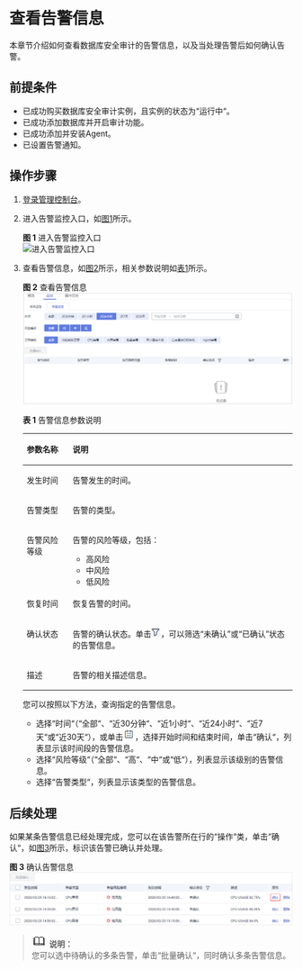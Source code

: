 # 查看告警信息<a name="ZH-CN_TOPIC_0174038194"></a>

本章节介绍如何查看数据库安全审计的告警信息，以及当处理告警后如何确认告警。

## 前提条件<a name="section441811405410"></a>

-   已成功购买数据库安全审计实例，且实例的状态为“运行中“。
-   已成功添加数据库并开启审计功能。
-   已成功添加并安装Agent。
-   已设置告警通知。

## 操作步骤<a name="section18237911761"></a>

1.  [登录管理控制台](https://console.huaweicloud.com/)。
2.  进入告警监控入口，如[图1](#fig61991836131419)所示。

    **图 1**  进入告警监控入口<a name="fig61991836131419"></a>  
    ![](figures/进入告警监控入口.png "进入告警监控入口")

3.  查看告警信息，如[图2](#fig2691832172511)所示，相关参数说明如[表1](#table1025994517211)所示。

    **图 2**  查看告警信息<a name="fig2691832172511"></a>  
    ![](figures/查看告警信息.png "查看告警信息")

    **表 1**  告警信息参数说明

    <a name="table1025994517211"></a>
    <table><thead align="left"><tr id="row1626074517217"><th class="cellrowborder" valign="top" width="17%" id="mcps1.2.3.1.1"><p id="p9260045112114"><a name="p9260045112114"></a><a name="p9260045112114"></a>参数名称</p>
    </th>
    <th class="cellrowborder" valign="top" width="83%" id="mcps1.2.3.1.2"><p id="p7260194582118"><a name="p7260194582118"></a><a name="p7260194582118"></a>说明</p>
    </th>
    </tr>
    </thead>
    <tbody><tr id="row18260134511215"><td class="cellrowborder" valign="top" width="17%" headers="mcps1.2.3.1.1 "><p id="p62601045112117"><a name="p62601045112117"></a><a name="p62601045112117"></a>发生时间</p>
    </td>
    <td class="cellrowborder" valign="top" width="83%" headers="mcps1.2.3.1.2 "><p id="p13698174652218"><a name="p13698174652218"></a><a name="p13698174652218"></a>告警发生的时间。</p>
    </td>
    </tr>
    <tr id="row326014459212"><td class="cellrowborder" valign="top" width="17%" headers="mcps1.2.3.1.1 "><p id="p16763165610222"><a name="p16763165610222"></a><a name="p16763165610222"></a>告警类型</p>
    </td>
    <td class="cellrowborder" valign="top" width="83%" headers="mcps1.2.3.1.2 "><p id="p47630567221"><a name="p47630567221"></a><a name="p47630567221"></a>告警的类型。</p>
    </td>
    </tr>
    <tr id="row11260124513215"><td class="cellrowborder" valign="top" width="17%" headers="mcps1.2.3.1.1 "><p id="p1726044518211"><a name="p1726044518211"></a><a name="p1726044518211"></a>告警风险等级</p>
    </td>
    <td class="cellrowborder" valign="top" width="83%" headers="mcps1.2.3.1.2 "><p id="p1260745162119"><a name="p1260745162119"></a><a name="p1260745162119"></a>告警的风险等级，包括：</p>
    <a name="ul108156241253"></a><a name="ul108156241253"></a><ul id="ul108156241253"><li>高风险</li><li>中风险</li><li>低风险</li></ul>
    </td>
    </tr>
    <tr id="row17586193614411"><td class="cellrowborder" valign="top" width="17%" headers="mcps1.2.3.1.1 "><p id="p1658616362046"><a name="p1658616362046"></a><a name="p1658616362046"></a>恢复时间</p>
    </td>
    <td class="cellrowborder" valign="top" width="83%" headers="mcps1.2.3.1.2 "><p id="p15586173617413"><a name="p15586173617413"></a><a name="p15586173617413"></a>恢复告警的时间。</p>
    </td>
    </tr>
    <tr id="row1666214161896"><td class="cellrowborder" valign="top" width="17%" headers="mcps1.2.3.1.1 "><p id="p9663171613916"><a name="p9663171613916"></a><a name="p9663171613916"></a>确认状态</p>
    </td>
    <td class="cellrowborder" valign="top" width="83%" headers="mcps1.2.3.1.2 "><p id="p1666371620915"><a name="p1666371620915"></a><a name="p1666371620915"></a>告警的确认状态。单击<a name="image733125633810"></a><a name="image733125633810"></a><span><img id="image733125633810" src="figures/icon-option.png"></span>，可以筛选<span class="parmvalue" id="parmvalue291635110131"><a name="parmvalue291635110131"></a><a name="parmvalue291635110131"></a>“未确认”</span>或<span class="parmvalue" id="parmvalue8929115416139"><a name="parmvalue8929115416139"></a><a name="parmvalue8929115416139"></a>“已确认”</span>状态的告警信息。</p>
    </td>
    </tr>
    <tr id="row1839683313910"><td class="cellrowborder" valign="top" width="17%" headers="mcps1.2.3.1.1 "><p id="p639612334919"><a name="p639612334919"></a><a name="p639612334919"></a>描述</p>
    </td>
    <td class="cellrowborder" valign="top" width="83%" headers="mcps1.2.3.1.2 "><p id="p133961331395"><a name="p133961331395"></a><a name="p133961331395"></a>告警的相关描述信息。</p>
    </td>
    </tr>
    </tbody>
    </table>

    您可以按照以下方法，查询指定的告警信息。

    -   选择“时间“（“全部“、“近30分钟“、“近1小时“、“近24小时“、“近7天“或“近30天“），或单击![](figures/icon-calendar.png)，选择开始时间和结束时间，单击“确认“，列表显示该时间段的告警信息。
    -   选择“风险等级“（“全部“、“高“、“中“或“低“），列表显示该级别的告警信息。
    -   选择“告警类型“，列表显示该类型的告警信息。


## 后续处理<a name="section030712235511"></a>

如果某条告警信息已经处理完成，您可以在该告警所在行的“操作“类，单击“确认“，如[图3](#fig122598362555)所示，标识该告警已确认并处理。

**图 3**  确认告警信息<a name="fig122598362555"></a>  
![](figures/确认告警信息.png "确认告警信息")

>![](public_sys-resources/icon-note.gif) **说明：**   
>您可以选中待确认的多条告警，单击“批量确认“，同时确认多条告警信息。  

